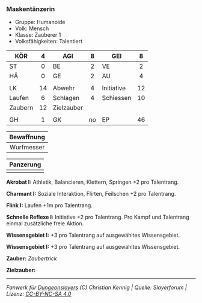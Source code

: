 ### Maskentänzerin

- Gruppe: Humanoide
- Volk: Mensch
- Klasse: Zauberer 1
- Volksfähigkeiten: Talentiert

| KÖR     |  4  | AGI        |  8  | GEI        |  8  |
| ------- | :-: | ---------- | :-: | ---------- | :-: |
| ST      |  0  | BE         |  2  | VE         |  2  |
| HÄ      |  0  | GE         |  2  | AU         |  4  |
|         |     |            |     |            |     |
| LK      | 14  | Abwehr     |  4  | Initiative | 12  |
| Laufen  |  6  | Schlagen   |  4  | Schiessen  | 10  |
| Zaubern | 12  | Zielzauber |     |            |     |
|         |     |            |     |            |     |
| GH      |  1  | GK         | no  | EP         | 46  |

| Bewaffnung |
| :--------: |
| Wurfmesser |

| Panzerung |
| :-------: |
|           |

**Akrobat I:** Athletik, Balancieren, Klettern, Springen +2 pro Talentrang.

**Charmant I:** Soziale Interaktion, Flirten, Feilschen +2 pro Talentrang.

**Flink I:** Laufen +1m pro Talentrang.

**Schnelle Reflexe I:** Initiative +2 pro Talentrang. Pro Kampf und Talentrang einmal zusätzliche freie Aktion.

**Wissensgebiet I:** +3 pro Talentrang auf ausgewähltes Wissensgebiet.

**Wissensgebiet I:** +3 pro Talentrang auf ausgewähltes Wissensgebiet.

**Zauber:** _Zaubertrick_

**Zielzauber:**

---

_Fanwerk für [Dungeonslayers](https://www.dungeonslayers.net/) (C) Christian Kennig | Quelle: Slayerforum | Lizenz: [CC-BY-NC-SA 4.0](https://creativecommons.org/licenses/by-nc-sa/4.0/deed.de)_

